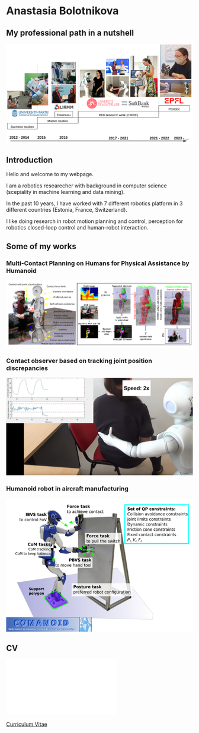 # Anastasia Bolotnikova

## My professional path in a nutshell

![photo](doc/photo.png "photo")


## Introduction

Hello and welcome to my webpage. 

I am a robotics researecher with background in computer science (scepiality in machine learning and data mining).

In the past 10 years, I have worked with 7 different robotics platform in 3 different countries (Estonia, France, Switzerland).

I like doing research in robot motion planning and control, perception for robotics closed-loop control and human-robot interaction.



## Some of my works

### Multi-Contact Planning on Humans for Physical Assistance by Humanoid

![ral19](doc/ral19.png "ral19")


### Contact observer based on tracking joint position discrepancies

[![contact](doc/contact.png)](https://www.youtube.com/watch?v=nY9zMG0EsnM "contact_observer")


### Humanoid robot in aircraft manufacturing

[![case](doc/case.png)](https://www.youtube.com/watch?v=C3Y2Xc6sEY4 "case2017")



## CV

<object data="doc/CV.pdf" type="application/pdf" width="700px" height="700px">
    <embed src="doc/CV.pdf">
        <p><a href="doc/CV.pdf">Curriculum Vitae</a></p>
    </embed>
</object>

